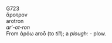 <body>
  <p>G723<br>  ἄροτρον  <br> arotron  <br><i>ar‘-ot-ron </i><br>From   ἀρόω    aroō   (to <i>till</i>); a <i>plough:</i> - plow.<br></p>
 </body>